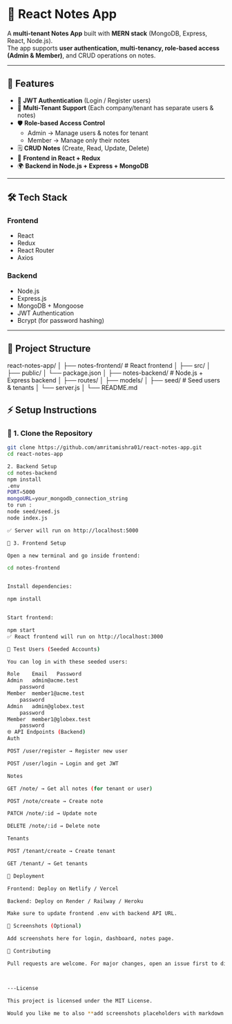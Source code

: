 # 📝 React Notes App

A **multi-tenant Notes App** built with **MERN stack** (MongoDB, Express, React, Node.js).  
The app supports **user authentication, multi-tenancy, role-based access (Admin & Member)**, and CRUD operations on notes.

---

## 🚀 Features
- 🔐 **JWT Authentication** (Login / Register users)
- 👥 **Multi-Tenant Support** (Each company/tenant has separate users & notes)
- 🛡 **Role-based Access Control**
  - Admin → Manage users & notes for tenant
  - Member → Manage only their notes
- 🗒 **CRUD Notes** (Create, Read, Update, Delete)
- 🎨 **Frontend in React + Redux**
- 🌍 **Backend in Node.js + Express + MongoDB**

---

## 🛠 Tech Stack
### Frontend
- React
- Redux
- React Router
- Axios

### Backend
- Node.js
- Express.js
- MongoDB + Mongoose
- JWT Authentication
- Bcrypt (for password hashing)

---

## 📂 Project Structure
react-notes-app/
│
├── notes-frontend/ # React frontend
│ ├── src/
│ ├── public/
│ └── package.json
│
├── notes-backend/ # Node.js + Express backend
│ ├── routes/
│ ├── models/
│ ├── seed/ # Seed users & tenants
│ └── server.js
│
└── README.md


## ⚡ Setup Instructions

### 🔹 1. Clone the Repository
```bash
git clone https://github.com/amritamishra01/react-notes-app.git
cd react-notes-app

2. Backend Setup
cd notes-backend
npm install
.env
PORT=5000
mongoURL=your_mongodb_connection_string
to run :
node seed/seed.js
node index.js

✅ Server will run on http://localhost:5000

🔹 3. Frontend Setup

Open a new terminal and go inside frontend:

cd notes-frontend


Install dependencies:

npm install


Start frontend:

npm start
✅ React frontend will run on http://localhost:3000

🔑 Test Users (Seeded Accounts)

You can log in with these seeded users:

Role	Email	Password
Admin	admin@acme.test
	password
Member	member1@acme.test
	password
Admin	admin@globex.test
	password
Member	member1@globex.test
	password
🌐 API Endpoints (Backend)
Auth

POST /user/register → Register new user

POST /user/login → Login and get JWT

Notes

GET /note/ → Get all notes (for tenant or user)

POST /note/create → Create note

PATCH /note/:id → Update note

DELETE /note/:id → Delete note

Tenants

POST /tenant/create → Create tenant

GET /tenant/ → Get tenants

🚀 Deployment

Frontend: Deploy on Netlify / Vercel

Backend: Deploy on Render / Railway / Heroku

Make sure to update frontend .env with backend API URL.

📸 Screenshots (Optional)

Add screenshots here for login, dashboard, notes page.

🤝 Contributing

Pull requests are welcome. For major changes, open an issue first to discuss what you would like to change.



---License

This project is licensed under the MIT License.

Would you like me to also **add screenshots placeholders with markdown image tags** (so you just upload images later), or keep it clean text only?


